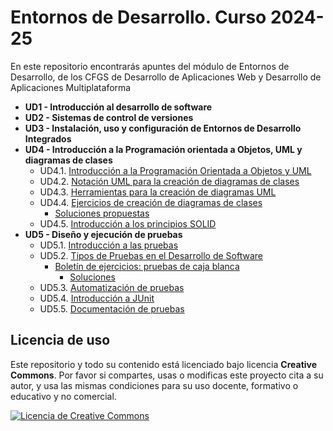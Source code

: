 # Entornos de Desarrollo. Curso 2024-25

En este repositorio encontrarás apuntes del módulo de Entornos de Desarrollo, de los CFGS de Desarrollo de Aplicaciones Web y Desarrollo de Aplicaciones Multiplataforma

- **UD1 - Introducción al desarrollo de software**
- **UD2 - Sistemas de control de versiones**
- **UD3 - Instalación, uso y configuración de Entornos de Desarrollo Integrados**
- **UD4 - Introducción a la Programación orientada a Objetos, UML y diagramas de clases**
  - UD4.1. [Introducción a la Programación Orientada a Objetos y UML](/UD4_Introducción_POO_diagramas_UML_diagramas_clases/ud04_1_introduccion_poo_uml.md)
  - UD4.2. [Notación UML para la creación de diagramas de clases](/UD4_Introducción_POO_diagramas_UML_diagramas_clases/ud04_2_notacion_uml_diagramas_clases.md)
  - UD4.3. [Herramientas para la creación de diagramas UML](/UD4_Introducción_POO_diagramas_UML_diagramas_clases/ud04_3_editores_uml.md)
  - UD4.4. [Ejercicios de creación de diagramas de clases](/UD4_Introducción_POO_diagramas_UML_diagramas_clases/ud04_4_ejercicios_diagramas_clases.md)
    - [Soluciones propuestas](/UD4_Introducción_POO_diagramas_UML_diagramas_clases/ud04_4_ejercicios_diagramas_clases_soluciones.md)
  - UD4.5. [Introducción a los principios SOLID](/UD4_Introducción_POO_diagramas_UML_diagramas_clases/ud04_5_introducción_principios_solid.md)
- **UD5 - Diseño y ejecución de pruebas**
  - UD5.1. [Introducción a las pruebas](./UD5_diseno_realizacion_pruebas/apuntes/UD5_1_introducción.md)
  - UD5.2. [Tipos de Pruebas en el Desarrollo de Software](./UD5_diseno_realizacion_pruebas/apuntes/UD5_2_Tipos_pruebas.md)
    - [Boletín de ejercicios: pruebas de caja blanca](./UD5_diseno_realizacion_pruebas/ejercicios/UD5_boletin_ejercicios_caja_blanca.md)
      - [Soluciones](./UD5_diseno_realizacion_pruebas/ejercicios/UD5_boletin_ejercicios_caja_blanca_soluciones.md)
  - UD5.3. [Automatización de pruebas](./UD5_diseno_realizacion_pruebas/apuntes/UD5_3_automatización_pruebas.md)
  - UD5.4. [Introducción a JUnit](./UD5_diseno_realizacion_pruebas/apuntes/UD5_4_introducción_junit.md)
  - UD5.5. [Documentación de pruebas](./UD5_diseno_realizacion_pruebas/apuntes/UD5_5_documentacion_pruebas.md)

## Licencia de uso

Este repositorio y todo su contenido está licenciado bajo licencia **Creative Commons**. Por favor si compartes, usas o modificas este proyecto cita a su autor, y usa las mismas condiciones para su uso docente, formativo o educativo y no comercial.

<a rel="license" href="http://creativecommons.org/licenses/by-nc-sa/4.0/"><img alt="Licencia de Creative Commons" style="border-width:0" src="https://i.creativecommons.org/l/by-nc-sa/4.0/88x31.png" /></a>
